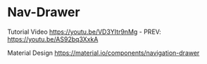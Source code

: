 # Nav-Drawer

Tutorial Video
https://youtu.be/VD3YItr9nMg
    - PREV: https://youtu.be/AS92bq3XxkA

Material Design
https://material.io/components/navigation-drawer